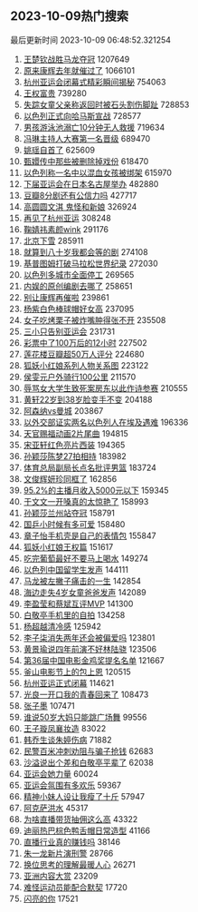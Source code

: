 ## 2023-10-09热门搜索 
最后更新时间 2023-10-09 06:48:52.321254 
1. [王楚钦战胜马龙夺冠](https://s.weibo.com/weibo?q=%23%E7%8E%8B%E6%A5%9A%E9%92%A6%E6%88%98%E8%83%9C%E9%A9%AC%E9%BE%99%E5%A4%BA%E5%86%A0%23&t=31&band_rank=1&Refer=top) 1207649
1. [原来康辉去年就催过了](https://s.weibo.com/weibo?q=%23%E5%8E%9F%E6%9D%A5%E5%BA%B7%E8%BE%89%E5%8E%BB%E5%B9%B4%E5%B0%B1%E5%82%AC%E8%BF%87%E4%BA%86%23&t=31&band_rank=2&Refer=top) 1066101
1. [杭州亚运会闭幕式精彩瞬间揭秘](https://s.weibo.com/weibo?q=%23%E6%9D%AD%E5%B7%9E%E4%BA%9A%E8%BF%90%E4%BC%9A%E9%97%AD%E5%B9%95%E5%BC%8F%E7%B2%BE%E5%BD%A9%E7%9E%AC%E9%97%B4%E6%8F%AD%E7%A7%98%23&t=31&band_rank=3&Refer=top) 754063
1. [王权富贵](https://s.weibo.com/weibo?q=%E7%8E%8B%E6%9D%83%E5%AF%8C%E8%B4%B5&t=31&band_rank=4&Refer=top) 739280
1. [失踪女童父亲称返回时被石头割伤脚趾](https://s.weibo.com/weibo?q=%23%E5%A4%B1%E8%B8%AA%E5%A5%B3%E7%AB%A5%E7%88%B6%E4%BA%B2%E7%A7%B0%E8%BF%94%E5%9B%9E%E6%97%B6%E8%A2%AB%E7%9F%B3%E5%A4%B4%E5%89%B2%E4%BC%A4%E8%84%9A%E8%B6%BE%23&t=31&band_rank=13&Refer=top) 728853
1. [以色列正式向哈马斯宣战](https://s.weibo.com/weibo?q=%23%E4%BB%A5%E8%89%B2%E5%88%97%E6%AD%A3%E5%BC%8F%E5%90%91%E5%93%88%E9%A9%AC%E6%96%AF%E5%AE%A3%E6%88%98%23&t=31&band_rank=6&Refer=top) 728577
1. [男孩游泳池溺亡10分钟无人救援](https://s.weibo.com/weibo?q=%23%E7%94%B7%E5%AD%A9%E6%B8%B8%E6%B3%B3%E6%B1%A0%E6%BA%BA%E4%BA%A110%E5%88%86%E9%92%9F%E6%97%A0%E4%BA%BA%E6%95%91%E6%8F%B4%23&t=31&band_rank=7&Refer=top) 719634
1. [冯琳主持人大赛第一名晋级](https://s.weibo.com/weibo?q=%23%E5%86%AF%E7%90%B3%E4%B8%BB%E6%8C%81%E4%BA%BA%E5%A4%A7%E8%B5%9B%E7%AC%AC%E4%B8%80%E5%90%8D%E6%99%8B%E7%BA%A7%23&t=31&band_rank=5&Refer=top) 689470
1. [姚瑶自首了](https://s.weibo.com/weibo?q=%23%E5%A7%9A%E7%91%B6%E8%87%AA%E9%A6%96%E4%BA%86%23&t=31&band_rank=10&Refer=top) 625609
1. [甄嬛传中那些被删除掉戏份](https://s.weibo.com/weibo?q=%23%E7%94%84%E5%AC%9B%E4%BC%A0%E4%B8%AD%E9%82%A3%E4%BA%9B%E8%A2%AB%E5%88%A0%E9%99%A4%E6%8E%89%E6%88%8F%E4%BB%BD%23&t=31&band_rank=8&Refer=top) 618470
1. [以色列称一名中以混血女孩被绑架](https://s.weibo.com/weibo?q=%23%E4%BB%A5%E8%89%B2%E5%88%97%E7%A7%B0%E4%B8%80%E5%90%8D%E4%B8%AD%E4%BB%A5%E6%B7%B7%E8%A1%80%E5%A5%B3%E5%AD%A9%E8%A2%AB%E7%BB%91%E6%9E%B6%23&t=31&band_rank=9&Refer=top) 615970
1. [下届亚运会在日本名古屋举办](https://s.weibo.com/weibo?q=%23%E4%B8%8B%E5%B1%8A%E4%BA%9A%E8%BF%90%E4%BC%9A%E5%9C%A8%E6%97%A5%E6%9C%AC%E5%90%8D%E5%8F%A4%E5%B1%8B%E4%B8%BE%E5%8A%9E%23&t=31&band_rank=11&Refer=top) 482880
1. [豆瓣8分剧还有公信力吗](https://s.weibo.com/weibo?q=%23%E8%B1%86%E7%93%A38%E5%88%86%E5%89%A7%E8%BF%98%E6%9C%89%E5%85%AC%E4%BF%A1%E5%8A%9B%E5%90%97%23&t=31&band_rank=12&Refer=top) 427717
1. [高圆圆文淇 鬼怪和新娘](https://s.weibo.com/weibo?q=%E9%AB%98%E5%9C%86%E5%9C%86%E6%96%87%E6%B7%87%20%E9%AC%BC%E6%80%AA%E5%92%8C%E6%96%B0%E5%A8%98&t=31&band_rank=14&Refer=top) 326924
1. [再见了杭州亚运](https://s.weibo.com/weibo?q=%23%E5%86%8D%E8%A7%81%E4%BA%86%E6%9D%AD%E5%B7%9E%E4%BA%9A%E8%BF%90%23&t=31&band_rank=3&Refer=top) 308248
1. [鞠婧祎素颜wink](https://s.weibo.com/weibo?q=%23%E9%9E%A0%E5%A9%A7%E7%A5%8E%E7%B4%A0%E9%A2%9Cwink%23&t=31&band_rank=15&Refer=top) 291176
1. [北京下雪](https://s.weibo.com/weibo?q=%E5%8C%97%E4%BA%AC%E4%B8%8B%E9%9B%AA&t=31&band_rank=16&Refer=top) 285911
1. [就算到八十岁我都会等的剧](https://s.weibo.com/weibo?q=%23%E5%B0%B1%E7%AE%97%E5%88%B0%E5%85%AB%E5%8D%81%E5%B2%81%E6%88%91%E9%83%BD%E4%BC%9A%E7%AD%89%E7%9A%84%E5%89%A7%23&t=31&band_rank=49&Refer=top) 274108
1. [基普图姆打破马拉松世界纪录](https://s.weibo.com/weibo?q=%23%E5%9F%BA%E6%99%AE%E5%9B%BE%E5%A7%86%E6%89%93%E7%A0%B4%E9%A9%AC%E6%8B%89%E6%9D%BE%E4%B8%96%E7%95%8C%E7%BA%AA%E5%BD%95%23&t=31&band_rank=17&Refer=top) 272030
1. [以色列多城市全面停工](https://s.weibo.com/weibo?q=%23%E4%BB%A5%E8%89%B2%E5%88%97%E5%A4%9A%E5%9F%8E%E5%B8%82%E5%85%A8%E9%9D%A2%E5%81%9C%E5%B7%A5%23&t=31&band_rank=18&Refer=top) 269565
1. [内娱的原创编剧去哪了](https://s.weibo.com/weibo?q=%23%E5%86%85%E5%A8%B1%E7%9A%84%E5%8E%9F%E5%88%9B%E7%BC%96%E5%89%A7%E5%8E%BB%E5%93%AA%E4%BA%86%23&t=31&band_rank=25&Refer=top) 258651
1. [别让康辉再催啦](https://s.weibo.com/weibo?q=%23%E5%88%AB%E8%AE%A9%E5%BA%B7%E8%BE%89%E5%86%8D%E5%82%AC%E5%95%A6%23&t=31&band_rank=19&Refer=top) 239861
1. [杨紫白色棒球帽好女高](https://s.weibo.com/weibo?q=%23%E6%9D%A8%E7%B4%AB%E7%99%BD%E8%89%B2%E6%A3%92%E7%90%83%E5%B8%BD%E5%A5%BD%E5%A5%B3%E9%AB%98%23&t=31&band_rank=20&Refer=top) 237095
1. [女子吃烤栗子被炸嘴肿得张不开](https://s.weibo.com/weibo?q=%23%E5%A5%B3%E5%AD%90%E5%90%83%E7%83%A4%E6%A0%97%E5%AD%90%E8%A2%AB%E7%82%B8%E5%98%B4%E8%82%BF%E5%BE%97%E5%BC%A0%E4%B8%8D%E5%BC%80%23&t=31&band_rank=21&Refer=top) 235508
1. [三小只告别亚运会](https://s.weibo.com/weibo?q=%23%E4%B8%89%E5%B0%8F%E5%8F%AA%E5%91%8A%E5%88%AB%E4%BA%9A%E8%BF%90%E4%BC%9A%23&t=31&band_rank=22&Refer=top) 231731
1. [彩票中了100万后的12小时](https://s.weibo.com/weibo?q=%23%E5%BD%A9%E7%A5%A8%E4%B8%AD%E4%BA%86100%E4%B8%87%E5%90%8E%E7%9A%8412%E5%B0%8F%E6%97%B6%23&t=31&band_rank=23&Refer=top) 227502
1. [莲花楼豆瓣超50万人评分](https://s.weibo.com/weibo?q=%23%E8%8E%B2%E8%8A%B1%E6%A5%BC%E8%B1%86%E7%93%A3%E8%B6%8550%E4%B8%87%E4%BA%BA%E8%AF%84%E5%88%86%23&t=31&band_rank=24&Refer=top) 224680
1. [狐妖小红娘系列人物关系图](https://s.weibo.com/weibo?q=%23%E7%8B%90%E5%A6%96%E5%B0%8F%E7%BA%A2%E5%A8%98%E7%B3%BB%E5%88%97%E4%BA%BA%E7%89%A9%E5%85%B3%E7%B3%BB%E5%9B%BE%23&t=31&band_rank=25&Refer=top) 223122
1. [侯雯元户外骑行100公里](https://s.weibo.com/weibo?q=%23%E4%BE%AF%E9%9B%AF%E5%85%83%E6%88%B7%E5%A4%96%E9%AA%91%E8%A1%8C100%E5%85%AC%E9%87%8C%23&t=31&band_rank=32&Refer=top) 211570
1. [辱骂女大学生致死案房东以此作诗参赛](https://s.weibo.com/weibo?q=%23%E8%BE%B1%E9%AA%82%E5%A5%B3%E5%A4%A7%E5%AD%A6%E7%94%9F%E8%87%B4%E6%AD%BB%E6%A1%88%E6%88%BF%E4%B8%9C%E4%BB%A5%E6%AD%A4%E4%BD%9C%E8%AF%97%E5%8F%82%E8%B5%9B%23&t=31&band_rank=27&Refer=top) 210555
1. [黄轩22岁到38岁脸变手不变](https://s.weibo.com/weibo?q=%23%E9%BB%84%E8%BD%A922%E5%B2%81%E5%88%B038%E5%B2%81%E8%84%B8%E5%8F%98%E6%89%8B%E4%B8%8D%E5%8F%98%23&t=31&band_rank=26&Refer=top) 204188
1. [阿森纳vs曼城](https://s.weibo.com/weibo?q=%23%E9%98%BF%E6%A3%AE%E7%BA%B3vs%E6%9B%BC%E5%9F%8E%23&t=31&band_rank=25&Refer=top) 203867
1. [以外交部证实两名以色列人在埃及遇难](https://s.weibo.com/weibo?q=%23%E4%BB%A5%E5%A4%96%E4%BA%A4%E9%83%A8%E8%AF%81%E5%AE%9E%E4%B8%A4%E5%90%8D%E4%BB%A5%E8%89%B2%E5%88%97%E4%BA%BA%E5%9C%A8%E5%9F%83%E5%8F%8A%E9%81%87%E9%9A%BE%23&t=31&band_rank=28&Refer=top) 196336
1. [天官赐福动画2片尾曲](https://s.weibo.com/weibo?q=%E5%A4%A9%E5%AE%98%E8%B5%90%E7%A6%8F%E5%8A%A8%E7%94%BB2%E7%89%87%E5%B0%BE%E6%9B%B2&t=31&band_rank=29&Refer=top) 194815
1. [宋亚轩红色亮片西装](https://s.weibo.com/weibo?q=%23%E5%AE%8B%E4%BA%9A%E8%BD%A9%E7%BA%A2%E8%89%B2%E4%BA%AE%E7%89%87%E8%A5%BF%E8%A3%85%23&t=31&band_rank=26&Refer=top) 194365
1. [孙颖莎陈梦27拍相持](https://s.weibo.com/weibo?q=%23%E5%AD%99%E9%A2%96%E8%8E%8E%E9%99%88%E6%A2%A627%E6%8B%8D%E7%9B%B8%E6%8C%81%23&t=31&band_rank=30&Refer=top) 183982
1. [体育总局副局长点名批评男篮](https://s.weibo.com/weibo?q=%23%E4%BD%93%E8%82%B2%E6%80%BB%E5%B1%80%E5%89%AF%E5%B1%80%E9%95%BF%E7%82%B9%E5%90%8D%E6%89%B9%E8%AF%84%E7%94%B7%E7%AF%AE%23&t=31&band_rank=31&Refer=top) 183724
1. [文俊辉妍珍同框了](https://s.weibo.com/weibo?q=%23%E6%96%87%E4%BF%8A%E8%BE%89%E5%A6%8D%E7%8F%8D%E5%90%8C%E6%A1%86%E4%BA%86%23&t=31&band_rank=33&Refer=top) 162856
1. [95.2%的主播月收入5000元以下](https://s.weibo.com/weibo?q=%2395.2%25%E7%9A%84%E4%B8%BB%E6%92%AD%E6%9C%88%E6%94%B6%E5%85%A55000%E5%85%83%E4%BB%A5%E4%B8%8B%23&t=31&band_rank=35&Refer=top) 159345
1. [于文文一开嗓真的太惊艳了](https://s.weibo.com/weibo?q=%E4%BA%8E%E6%96%87%E6%96%87%E4%B8%80%E5%BC%80%E5%97%93%E7%9C%9F%E7%9A%84%E5%A4%AA%E6%83%8A%E8%89%B3%E4%BA%86&t=31&band_rank=34&Refer=top) 158993
1. [孙颖莎兰州站夺冠](https://s.weibo.com/weibo?q=%23%E5%AD%99%E9%A2%96%E8%8E%8E%E5%85%B0%E5%B7%9E%E7%AB%99%E5%A4%BA%E5%86%A0%23&t=31&band_rank=35&Refer=top) 158791
1. [国乒小时候有多可爱](https://s.weibo.com/weibo?q=%23%E5%9B%BD%E4%B9%92%E5%B0%8F%E6%97%B6%E5%80%99%E6%9C%89%E5%A4%9A%E5%8F%AF%E7%88%B1%23&t=31&band_rank=36&Refer=top) 158480
1. [章子怡手机壳是自己的表情包](https://s.weibo.com/weibo?q=%23%E7%AB%A0%E5%AD%90%E6%80%A1%E6%89%8B%E6%9C%BA%E5%A3%B3%E6%98%AF%E8%87%AA%E5%B7%B1%E7%9A%84%E8%A1%A8%E6%83%85%E5%8C%85%23&t=31&band_rank=36&Refer=top) 155847
1. [狐妖小红娘王权篇](https://s.weibo.com/weibo?q=%23%E7%8B%90%E5%A6%96%E5%B0%8F%E7%BA%A2%E5%A8%98%E7%8E%8B%E6%9D%83%E7%AF%87%23&t=31&band_rank=37&Refer=top) 151617
1. [吃完葡萄最好不要马上喝水](https://s.weibo.com/weibo?q=%E5%90%83%E5%AE%8C%E8%91%A1%E8%90%84%E6%9C%80%E5%A5%BD%E4%B8%8D%E8%A6%81%E9%A9%AC%E4%B8%8A%E5%96%9D%E6%B0%B4&t=31&band_rank=38&Refer=top) 149274
1. [以色列中国留学生发声](https://s.weibo.com/weibo?q=%23%E4%BB%A5%E8%89%B2%E5%88%97%E4%B8%AD%E5%9B%BD%E7%95%99%E5%AD%A6%E7%94%9F%E5%8F%91%E5%A3%B0%23&t=31&band_rank=39&Refer=top) 144111
1. [马龙被左撇子痛击的一生](https://s.weibo.com/weibo?q=%23%E9%A9%AC%E9%BE%99%E8%A2%AB%E5%B7%A6%E6%92%87%E5%AD%90%E7%97%9B%E5%87%BB%E7%9A%84%E4%B8%80%E7%94%9F%23&t=31&band_rank=40&Refer=top) 142854
1. [海边走失4岁女童爸爸发声](https://s.weibo.com/weibo?q=%23%E6%B5%B7%E8%BE%B9%E8%B5%B0%E5%A4%B14%E5%B2%81%E5%A5%B3%E7%AB%A5%E7%88%B8%E7%88%B8%E5%8F%91%E5%A3%B0%23&t=31&band_rank=41&Refer=top) 142089
1. [李盈莹和蔡斌互评MVP](https://s.weibo.com/weibo?q=%23%E6%9D%8E%E7%9B%88%E8%8E%B9%E5%92%8C%E8%94%A1%E6%96%8C%E4%BA%92%E8%AF%84MVP%23&t=31&band_rank=42&Refer=top) 141300
1. [白敬亭手机里的自拍](https://s.weibo.com/weibo?q=%23%E7%99%BD%E6%95%AC%E4%BA%AD%E6%89%8B%E6%9C%BA%E9%87%8C%E7%9A%84%E8%87%AA%E6%8B%8D%23&t=31&band_rank=44&Refer=top) 134258
1. [杨超越清冷感](https://s.weibo.com/weibo?q=%23%E6%9D%A8%E8%B6%85%E8%B6%8A%E6%B8%85%E5%86%B7%E6%84%9F%23&t=31&band_rank=43&Refer=top) 125942
1. [李子柒消失两年还会被偏爱吗](https://s.weibo.com/weibo?q=%23%E6%9D%8E%E5%AD%90%E6%9F%92%E6%B6%88%E5%A4%B1%E4%B8%A4%E5%B9%B4%E8%BF%98%E4%BC%9A%E8%A2%AB%E5%81%8F%E7%88%B1%E5%90%97%23&t=31&band_rank=47&Refer=top) 123801
1. [黄景瑜说四年前演不好林陆骁](https://s.weibo.com/weibo?q=%23%E9%BB%84%E6%99%AF%E7%91%9C%E8%AF%B4%E5%9B%9B%E5%B9%B4%E5%89%8D%E6%BC%94%E4%B8%8D%E5%A5%BD%E6%9E%97%E9%99%86%E9%AA%81%23&t=31&band_rank=44&Refer=top) 123506
1. [第36届中国电影金鸡奖提名名单](https://s.weibo.com/weibo?q=%23%E7%AC%AC36%E5%B1%8A%E4%B8%AD%E5%9B%BD%E7%94%B5%E5%BD%B1%E9%87%91%E9%B8%A1%E5%A5%96%E6%8F%90%E5%90%8D%E5%90%8D%E5%8D%95%23&t=31&band_rank=45&Refer=top) 121667
1. [釜山电影节上的包上恩](https://s.weibo.com/weibo?q=%23%E9%87%9C%E5%B1%B1%E7%94%B5%E5%BD%B1%E8%8A%82%E4%B8%8A%E7%9A%84%E5%8C%85%E4%B8%8A%E6%81%A9%23&t=31&band_rank=46&Refer=top) 120515
1. [杭州亚运正式闭幕](https://s.weibo.com/weibo?q=%23%E6%9D%AD%E5%B7%9E%E4%BA%9A%E8%BF%90%E6%AD%A3%E5%BC%8F%E9%97%AD%E5%B9%95%23&t=31&band_rank=48&Refer=top) 114621
1. [光良一开口我的青春回来了](https://s.weibo.com/weibo?q=%23%E5%85%89%E8%89%AF%E4%B8%80%E5%BC%80%E5%8F%A3%E6%88%91%E7%9A%84%E9%9D%92%E6%98%A5%E5%9B%9E%E6%9D%A5%E4%BA%86%23&t=31&band_rank=49&Refer=top) 108473
1. [张子墨](https://s.weibo.com/weibo?q=%E5%BC%A0%E5%AD%90%E5%A2%A8&t=31&band_rank=50&Refer=top) 107471
1. [谁说50岁大妈只能跳广场舞](https://s.weibo.com/weibo?q=%23%E8%B0%81%E8%AF%B450%E5%B2%81%E5%A4%A7%E5%A6%88%E5%8F%AA%E8%83%BD%E8%B7%B3%E5%B9%BF%E5%9C%BA%E8%88%9E%23&t=31&band_rank=35&Refer=top) 99556
1. [王子璇凤襄妆造](https://s.weibo.com/weibo?q=%E7%8E%8B%E5%AD%90%E7%92%87%E5%87%A4%E8%A5%84%E5%A6%86%E9%80%A0&t=31&band_rank=44&Refer=top) 83022
1. [韩乔生谈朱婷伤病](https://s.weibo.com/weibo?q=%23%E9%9F%A9%E4%B9%94%E7%94%9F%E8%B0%88%E6%9C%B1%E5%A9%B7%E4%BC%A4%E7%97%85%23&t=31&band_rank=34&Refer=top) 71882
1. [民警百米冲刺劝阻与骗子抢钱](https://s.weibo.com/weibo?q=%23%E6%B0%91%E8%AD%A6%E7%99%BE%E7%B1%B3%E5%86%B2%E5%88%BA%E5%8A%9D%E9%98%BB%E4%B8%8E%E9%AA%97%E5%AD%90%E6%8A%A2%E9%92%B1%23&t=31&band_rank=44&Refer=top) 62683
1. [沙溢说出个差和白敬亭平辈了](https://s.weibo.com/weibo?q=%23%E6%B2%99%E6%BA%A2%E8%AF%B4%E5%87%BA%E4%B8%AA%E5%B7%AE%E5%92%8C%E7%99%BD%E6%95%AC%E4%BA%AD%E5%B9%B3%E8%BE%88%E4%BA%86%23&t=31&band_rank=39&Refer=top) 62038
1. [亚运会她力量](https://s.weibo.com/weibo?q=%23%E4%BA%9A%E8%BF%90%E4%BC%9A%E5%A5%B9%E5%8A%9B%E9%87%8F%23&t=31&band_rank=45&Refer=top) 60024
1. [亚运会氛围有多欢乐](https://s.weibo.com/weibo?q=%23%E4%BA%9A%E8%BF%90%E4%BC%9A%E6%B0%9B%E5%9B%B4%E6%9C%89%E5%A4%9A%E6%AC%A2%E4%B9%90%23&t=31&band_rank=46&Refer=top) 59367
1. [精神小妹人设让我瘦了十斤](https://s.weibo.com/weibo?q=%23%E7%B2%BE%E7%A5%9E%E5%B0%8F%E5%A6%B9%E4%BA%BA%E8%AE%BE%E8%AE%A9%E6%88%91%E7%98%A6%E4%BA%86%E5%8D%81%E6%96%A4%23&t=31&band_rank=45&Refer=top) 57947
1. [阿克萨洪水](https://s.weibo.com/weibo?q=%23%E9%98%BF%E5%85%8B%E8%90%A8%E6%B4%AA%E6%B0%B4%23&t=31&band_rank=47&Refer=top) 45317
1. [为啥直播带货抽佣这么高](https://s.weibo.com/weibo?q=%23%E4%B8%BA%E5%95%A5%E7%9B%B4%E6%92%AD%E5%B8%A6%E8%B4%A7%E6%8A%BD%E4%BD%A3%E8%BF%99%E4%B9%88%E9%AB%98%23&t=31&band_rank=39&Refer=top) 43322
1. [迪丽热巴棕色鸭舌帽日常造型](https://s.weibo.com/weibo?q=%23%E8%BF%AA%E4%B8%BD%E7%83%AD%E5%B7%B4%E6%A3%95%E8%89%B2%E9%B8%AD%E8%88%8C%E5%B8%BD%E6%97%A5%E5%B8%B8%E9%80%A0%E5%9E%8B%23&t=31&band_rank=48&Refer=top) 41166
1. [直播行业真的赚钱吗](https://s.weibo.com/weibo?q=%23%E7%9B%B4%E6%92%AD%E8%A1%8C%E4%B8%9A%E7%9C%9F%E7%9A%84%E8%B5%9A%E9%92%B1%E5%90%97%23&t=31&band_rank=45&Refer=top) 38146
1. [朱一龙新片演刑警](https://s.weibo.com/weibo?q=%23%E6%9C%B1%E4%B8%80%E9%BE%99%E6%96%B0%E7%89%87%E6%BC%94%E5%88%91%E8%AD%A6%23&t=31&band_rank=41&Refer=top) 28766
1. [换位思考的理解最暖人心](https://s.weibo.com/weibo?q=%E6%8D%A2%E4%BD%8D%E6%80%9D%E8%80%83%E7%9A%84%E7%90%86%E8%A7%A3%E6%9C%80%E6%9A%96%E4%BA%BA%E5%BF%83&t=31&band_rank=50&Refer=top) 26271
1. [亚洲内容大赏](https://s.weibo.com/weibo?q=%23%E4%BA%9A%E6%B4%B2%E5%86%85%E5%AE%B9%E5%A4%A7%E8%B5%8F%23&t=31&band_rank=48&Refer=top) 23209
1. [难怪运动员能配合默契](https://s.weibo.com/weibo?q=%23%E9%9A%BE%E6%80%AA%E8%BF%90%E5%8A%A8%E5%91%98%E8%83%BD%E9%85%8D%E5%90%88%E9%BB%98%E5%A5%91%23&t=31&band_rank=36&Refer=top) 17720
1. [闪亮的你](https://s.weibo.com/weibo?q=%E9%97%AA%E4%BA%AE%E7%9A%84%E4%BD%A0&t=31&band_rank=48&Refer=top) 17521
